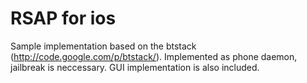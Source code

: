 RSAP for ios
=============

Sample implementation based on the btstack
(http://code.google.com/p/btstack/). Implemented as phone daemon,
jailbreak is neccessary. GUI implementation is also included.